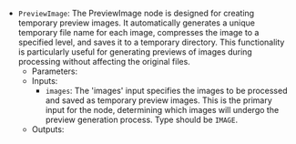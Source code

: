 - `PreviewImage`: The PreviewImage node is designed for creating temporary preview images. It automatically generates a unique temporary file name for each image, compresses the image to a specified level, and saves it to a temporary directory. This functionality is particularly useful for generating previews of images during processing without affecting the original files.
    - Parameters:
    - Inputs:
        - `images`: The 'images' input specifies the images to be processed and saved as temporary preview images. This is the primary input for the node, determining which images will undergo the preview generation process. Type should be `IMAGE`.
    - Outputs:
